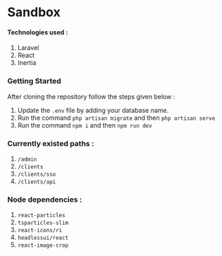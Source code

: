 # Sandbox 

#### Technologies used : 
1. Laravel
2. React
3. Inertia
  

### Getting Started

After cloning the repository follow the steps given below :

1. Update the `.env` file by adding your database name.
2. Run the command `php artisan migrate` and then `php artisan serve`
3. Run the command `npm i` and then `npm run dev`

### Currently existed paths : 
1. `/admin`
2. `/clients`
3. `/clients/sso`
4. `/clients/api`

### Node dependencies : 
1. `react-particles`
2. `tsparticles-slim`
3. `react-icons/ri`
4. `headlessui/react`
5. `react-image-crop`



